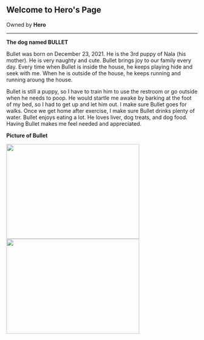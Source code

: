 ## Welcome to Hero's Page
Owned by **Hero**

---

**The dog named BULLET**

Bullet was born on December 23, 2021. He is the 3rd puppy of Nala (his mother). He is very naughty and cute. Bullet brings joy to our family every day. Every time when Bullet is inside the house, he keeps playing hide and seek with me. When he is outside of the house, he keeps running and running aroung the house.

Bullet is still a puppy, so I have to train him to use the restroom or go outside when he needs to poop. He would startle me awake by barking at the foot of my bed, so I had to get up and let him out. I make sure Bullet goes for walks. Once we get home after exercise, I make sure Bullet drinks plenty of water. Bullet enjoys eating a lot. He loves liver, dog treats, and dog food. Having Bullet makes me feel needed and appreciated.

**Picture of Bullet**

<img src="https://scontent.fmnl9-1.fna.fbcdn.net/v/t1.15752-9/277161276_510486817132976_2794137968936513531_n.jpg?_nc_cat=109&ccb=1-5&_nc_sid=ae9488&_nc_eui2=AeHIwbxKfiKXIuGON4e80s_6o0O1lQwnOFejQ7WVDCc4VzHf38wSeWOyyxlYWkxBO44TqmUY0lPj26s1Uap_L-__&_nc_ohc=2di1sjmh3BIAX-VBcam&_nc_ht=scontent.fmnl9-1.fna&oh=03_AVJhU3vMK3x_aHH8YyrDPoUgHMBmhehEKrsDuhhM-SXbpA&oe=62716BCA" width="350" height="250">

<img src="https://scontent.fmnl9-2.fna.fbcdn.net/v/t1.15752-9/277689754_2800315996940739_6256051417595564627_n.jpg?_nc_cat=103&ccb=1-5&_nc_sid=ae9488&_nc_eui2=AeFzjdblMCH9BVFVTtY3aQn1fh67GLIJF1x-HrsYsgkXXFXc66O9OmVwPa2xFECL18-4acBJCF2t9WYvzAaKbqBq&_nc_ohc=BQ0RG8DcWMgAX-ObQCz&_nc_ht=scontent.fmnl9-2.fna&oh=03_AVKOUqMIj3oqS4ao7AHNX_DIshsJnPcoU5ADqs3tprQNgQ&oe=6271225F" width="350" height="250">

